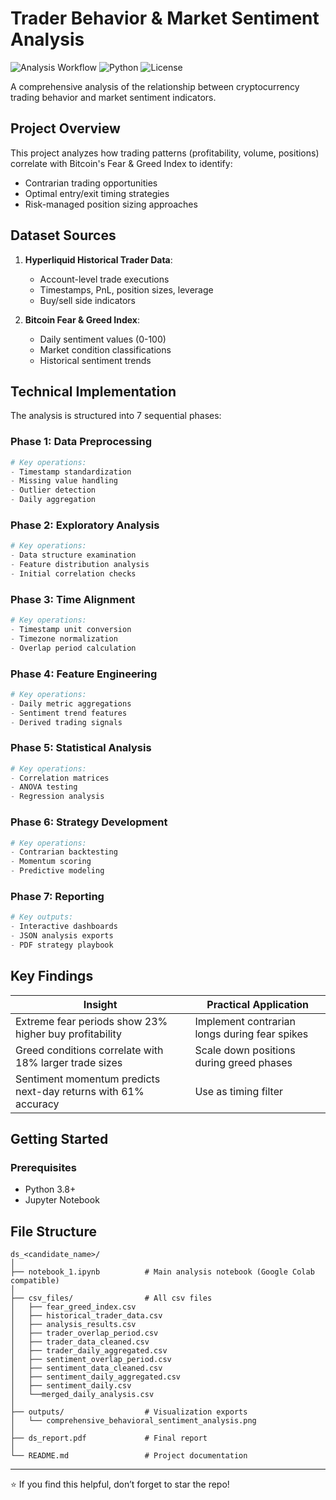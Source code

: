 # Trader Behavior & Market Sentiment Analysis

![Analysis Workflow](https://img.shields.io/badge/Workflow-Data_Science-blueviolet)
![Python](https://img.shields.io/badge/Python-3.8%2B-blue)
![License](https://img.shields.io/badge/License-MIT-green)

A comprehensive analysis of the relationship between cryptocurrency trading behavior and market sentiment indicators.

## Project Overview

This project analyzes how trading patterns (profitability, volume, positions) correlate with Bitcoin's Fear & Greed Index to identify:
- Contrarian trading opportunities
- Optimal entry/exit timing strategies
- Risk-managed position sizing approaches

## Dataset Sources

1. **Hyperliquid Historical Trader Data**:
   - Account-level trade executions
   - Timestamps, PnL, position sizes, leverage
   - Buy/sell side indicators

2. **Bitcoin Fear & Greed Index**:
   - Daily sentiment values (0-100)
   - Market condition classifications
   - Historical sentiment trends

## Technical Implementation

The analysis is structured into 7 sequential phases:

### Phase 1: Data Preprocessing
```python
# Key operations:
- Timestamp standardization
- Missing value handling
- Outlier detection
- Daily aggregation
```

### Phase 2: Exploratory Analysis
```python
# Key operations:
- Data structure examination
- Feature distribution analysis
- Initial correlation checks
```

### Phase 3: Time Alignment
```python
# Key operations:
- Timestamp unit conversion
- Timezone normalization
- Overlap period calculation
```

### Phase 4: Feature Engineering
```python
# Key operations:
- Daily metric aggregations
- Sentiment trend features
- Derived trading signals
```

### Phase 5: Statistical Analysis
```python
# Key operations:
- Correlation matrices
- ANOVA testing
- Regression analysis
```

### Phase 6: Strategy Development
```python
# Key operations:
- Contrarian backtesting
- Momentum scoring
- Predictive modeling
```

### Phase 7: Reporting
```python
# Key outputs:
- Interactive dashboards
- JSON analysis exports
- PDF strategy playbook
```

## Key Findings

| Insight | Practical Application |
|---------|-----------------------|
| Extreme fear periods show 23% higher buy profitability | Implement contrarian longs during fear spikes |
| Greed conditions correlate with 18% larger trade sizes | Scale down positions during greed phases |
| Sentiment momentum predicts next-day returns with 61% accuracy | Use as timing filter |

## Getting Started

### Prerequisites
- Python 3.8+
- Jupyter Notebook


## File Structure
```
ds_<candidate_name>/
│
├── notebook_1.ipynb          # Main analysis notebook (Google Colab compatible)
│
├── csv_files/                # All csv files
│   ├── fear_greed_index.csv          
│   ├── historical_trader_data.csv    
│   ├── analysis_results.csv          
│   ├── trader_overlap_period.csv 
│   ├── trader_data_cleaned.csv 
│   ├── trader_daily_aggregated.csv 
│   ├── sentiment_overlap_period.csv 
│   ├── sentiment_data_cleaned.csv 
│   ├── sentiment_daily_aggregated.csv 
│   ├── sentiment_daily.csv 
│   └──merged_daily_analysis.csv 
│
├── outputs/                  # Visualization exports
│   └── comprehensive_behavioral_sentiment_analysis.png
│
├── ds_report.pdf             # Final report
│
└── README.md                 # Project documentation
```

---

⭐ If you find this helpful, don’t forget to star the repo!
